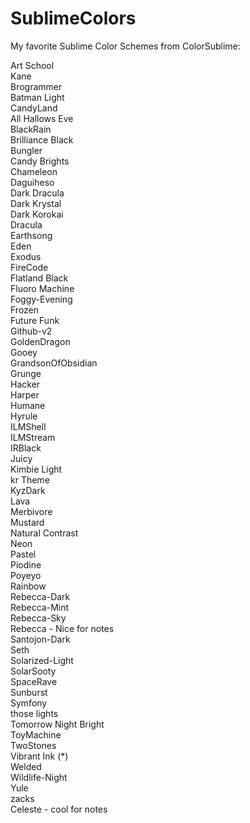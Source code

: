 # SublimeColors
My favorite Sublime Color Schemes from ColorSublime:

Art School  
Kane  
Brogrammer  
Batman Light  
CandyLand  
All Hallows Eve  
BlackRain  
Brilliance Black  
Bungler  
Candy Brights  
Chameleon  
Daguiheso  
Dark Dracula  
Dark Krystal  
Dark Korokai  
Dracula     
Earthsong  
Eden  
Exodus  
FireCode  
Flatland Black  
Fluoro Machine  
Foggy-Evening  
Frozen  
Future Funk  
Github-v2  
GoldenDragon  
Gooey  
GrandsonOfObsidian  
Grunge  
Hacker  
Harper  
Humane  
Hyrule  
ILMShell  
ILMStream  
IRBlack  
Juicy  
Kimbie Light  
kr Theme  
KyzDark  
Lava  
Merbivore  
Mustard  
Natural Contrast  
Neon  
Pastel  
Piodine  
Poyeyo  
Rainbow  
Rebecca-Dark  
Rebecca-Mint  
Rebecca-Sky  
Rebecca - Nice for notes  
Santojon-Dark  
Seth  
Solarized-Light  
SolarSooty  
SpaceRave  
Sunburst  
Symfony  
those lights  
Tomorrow Night Bright  
ToyMachine  
TwoStones  
Vibrant Ink (*)  
Welded  
Wildlife-Night  
Yule  
zacks  
Celeste - cool for notes  
